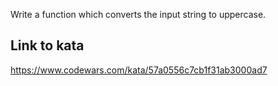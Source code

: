 Write a function which converts the input string to uppercase.

## Link to kata
https://www.codewars.com/kata/57a0556c7cb1f31ab3000ad7
